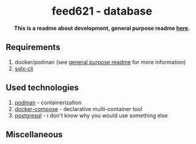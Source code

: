 <div align="center">
  <h1>feed621 - database</h1>
  <p>
    <strong>This is a readme about development, general purpose readme <a href="../../README.md">here</a>.</strong>
  </p>
</div>

## Requirements

1. docker/podman (see [general purpose readme](../../README.md) for more information)
2. [sqlx-cli](https://github.com/launchbadge/sqlx/blob/main/sqlx-cli/README.md)

## Used technologies

1. [podman](https://podman.io) - containerization
2. [docker-compose](https://github.com/docker/compose) - declarative multi-container tool
3. [postgresql](https://www.postgresql.org) - i don't know why you would use something else

## Miscellaneous
